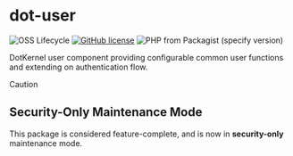 # dot-user

![OSS Lifecycle](https://img.shields.io/osslifecycle/dotkernel/dot-user)
[![GitHub license](https://img.shields.io/github/license/dotkernel/dot-user)](https://github.com/dotkernel/dot-user/blob/2.0/LICENSE.md)
![PHP from Packagist (specify version)](https://img.shields.io/packagist/php-v/dotkernel/dot-user/2.9.3)

DotKernel user component providing configurable common user functions and extending on authentication flow.

> [!CAUTION]
> ## Security-Only Maintenance Mode
>
> This package is considered feature-complete, and is now in **security-only** maintenance mode.
